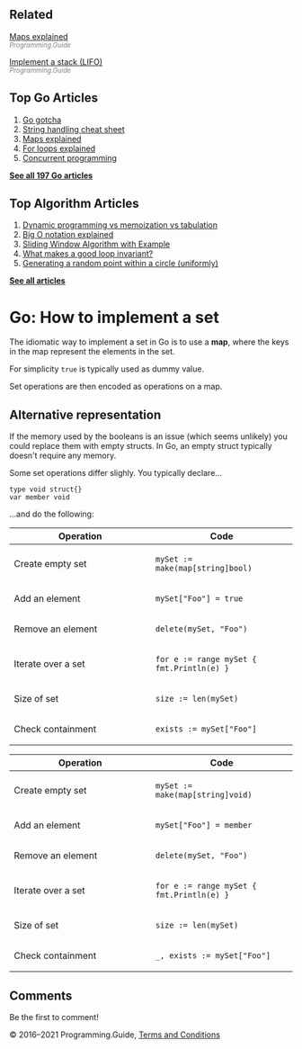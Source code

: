 ## Related

[Maps explained](maps-explained.html)  
<span style="color: grey; font-style: italic; font-size: smaller">Programming.Guide</span>

[Implement a stack (LIFO)](implement-stack.html)  
<span style="color: grey; font-style: italic; font-size: smaller">Programming.Guide</span>

## Top Go Articles

1.  [Go gotcha](go-gotcha.html)
2.  [String handling cheat sheet](string-functions-reference-cheat-sheet.html)
3.  [Maps explained](maps-explained.html)
4.  [For loops explained](for-loop.html)
5.  [Concurrent programming](go-concurrency-tutorial.html)

[**See all 197 Go articles**](index.html)

## Top Algorithm Articles

1.  [Dynamic programming vs memoization vs tabulation](../dynamic-programming-vs-memoization-vs-tabulation.html)
2.  [Big O notation explained](../big-o-notation-explained.html)
3.  [Sliding Window Algorithm with Example](../sliding-window-example.html)
4.  [What makes a good loop invariant?](../what-makes-a-good-loop-invariant.html)
5.  [Generating a random point within a circle (uniformly)](../random-point-within-circle.html)

[**See all articles**](../index.html)

# Go: How to implement a set

The idiomatic way to implement a set in Go is to use a **map**, where the keys in the map represent the elements in the set.

For simplicity `true` is typically used as dummy value.

Set operations are then encoded as operations on a map.

## Alternative representation

If the memory used by the booleans is an issue (which seems unlikely) you could replace them with empty structs. In Go, an empty struct typically doesn't require any memory.

Some set operations differ slighly. You typically declare…

    type void struct{}
    var member void

…and do the following:

<table><colgroup><col style="width: 50%" /><col style="width: 50%" /></colgroup><thead><tr class="header"><th>Operation</th><th>Code</th></tr></thead><tbody><tr class="odd"><td>Create empty set</td><td><p><code>mySet := make(map[string]bool)</code></p></td></tr><tr class="even"><td>Add an element</td><td><p><code>mySet["Foo"] = true</code></p></td></tr><tr class="odd"><td>Remove an element</td><td><p><code>delete(mySet, "Foo")</code></p></td></tr><tr class="even"><td>Iterate over a set</td><td><p><code>for e := range mySet { fmt.Println(e) }</code></p></td></tr><tr class="odd"><td>Size of set</td><td><p><code>size := len(mySet)</code></p></td></tr><tr class="even"><td>Check containment</td><td><p><code>exists := mySet["Foo"]</code></p></td></tr></tbody></table>

<table><colgroup><col style="width: 50%" /><col style="width: 50%" /></colgroup><thead><tr class="header"><th>Operation</th><th>Code</th></tr></thead><tbody><tr class="odd"><td>Create empty set</td><td><p><code>mySet := make(map[string]void)</code></p></td></tr><tr class="even"><td>Add an element</td><td><p><code>mySet["Foo"] = member</code></p></td></tr><tr class="odd"><td>Remove an element</td><td><p><code>delete(mySet, "Foo")</code></p></td></tr><tr class="even"><td>Iterate over a set</td><td><p><code>for e := range mySet { fmt.Println(e) }</code></p></td></tr><tr class="odd"><td>Size of set</td><td><p><code>size := len(mySet)</code></p></td></tr><tr class="even"><td>Check containment</td><td><p><code>_, exists := mySet["Foo"]</code></p></td></tr></tbody></table>

## Comments

Be the first to comment!

© 2016–2021 Programming.Guide, [Terms and Conditions](../terms-and-conditions.html)
